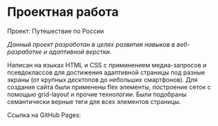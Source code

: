 # **Проектная работа**

Проект: Путешествие по России

*Данный проект разработан в целях развития навыков в веб-разработке и адаптивной верстки.*

Написан на языках HTML и CSS с приминением медиа-запросов и псевдоклассов для достижения адаптивной страницы под разные экраны (от крупных десктопов до небольших смартфонов). Для создания сайта были применены flex элементы, построение сеток с помощью grid-layout и прочие технологии. Были подобраны семантически верные теги для всех элементов страницы.

Ссылка на GitHub Pages: 


